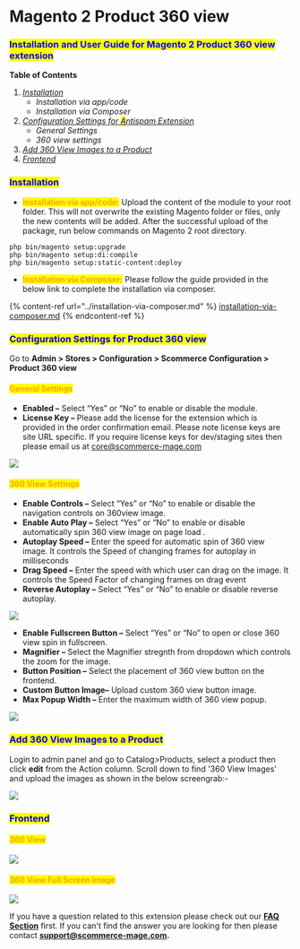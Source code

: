 # Magento 2 Product 360 view



### <mark style="color:blue;">Installation and User Guide for Magento 2 Product 360 view extension</mark>

**Table of Contents**

1. [_Installation_ ](magento-2-product-360-view.md#\_bookmark0)
   * _Installation via app/code_&#x20;
   * _Installation via Composer_
2. [_Configuration Settings for <mark style="color:blue;">A</mark>ntispam Extension_](magento-2-product-360-view.md#\_bookmark3)
   * _General Settings_&#x20;
   * _360 view settings_
3. [_Add 360 View Images to a Product_](magento-2-product-360-view.md#add-360-view-images-to-products)
4. [_Frontend_](magento-2-product-360-view.md#frontend)

### <mark style="color:blue;">Installation</mark> <a href="#_bookmark0" id="_bookmark0"></a>

* <mark style="color:orange;">**Installation via app/code:**</mark> Upload the content of the module to your root folder. This will not overwrite the existing Magento folder or files, only the new contents will be added. After the successful upload of the package, run below commands on Magento 2 root directory.

```
php bin/magento setup:upgrade
php bin/magento setup:di:compile
php bin/magento setup:static-content:deploy
```

* <mark style="color:orange;">**Installation via Composer:**</mark> Please follow the guide provided in the below link to complete the installation via composer.

{% content-ref url="../installation-via-composer.md" %}
[installation-via-composer.md](../installation-via-composer.md)
{% endcontent-ref %}

### <mark style="color:blue;">Configuration Settings for Product 360 view</mark> <a href="#_bookmark3" id="_bookmark3"></a>

Go to **Admin > Stores > Configuration > Scommerce Configuration > Product 360 view**

#### <mark style="color:orange;">General Settings</mark> <a href="#_bookmark4" id="_bookmark4"></a>

* **Enabled –** Select “Yes” or “No” to enable or disable the module.
* **License Key –** Please add the license for the extension which is provided in the order confirmation email. Please note license keys are site URL specific. If you require license keys for dev/staging sites then please email us at [core@scommerce-mage.com](mailto:core@scommerce-mage.com)

![](../../.gitbook/assets/360x\_890x.png)

#### <mark style="color:orange;">360 View Settings</mark> <a href="#_bookmark4" id="_bookmark4"></a>

* **Enable Controls –** Select “Yes” or “No” to enable or disable the navigation controls on 360view image.
* **Enable Auto Play –** Select “Yes” or “No” to enable or disable automatically spin 360 view image on page load .
* **Autoplay Speed –** Enter the speed for automatic spin of 360 view image. It controls the Speed of changing frames for autoplay in milliseconds
* **Drag Speed –** Enter the speed with which user can drag on the image. It controls the Speed Factor of changing frames on drag event
* **Reverse Autoplay –** Select “Yes” or “No” to enable or disable reverse autoplay.

![](../../.gitbook/assets/360\_890x.png)

* **Enable Fullscreen Button –** Select “Yes” or “No” to open or close 360 view spin in fullscreen.
* **Magnifier –** Select the Magnifier stregnth from dropdown which controls the zoom for the image.
* **Button Position –** Select the placement of 360 view button on the frontend.
* **Custom Button Image–** Upload custom 360 view button image.
* **Max Popup Width –** Enter the maximum width of 360 view popup.

![](../../.gitbook/assets/361\_890x.png)

### <mark style="color:blue;">**Add 360 View Images to a Product**</mark>

Login to admin panel and go to Catalog>Products, select a product then click **edit** from the Action column. Scroll down to find '360 View Images' and upload the images as shown in the below screengrab:-

![](../../.gitbook/assets/360view\_890x.png)

### <mark style="color:blue;">**Frontend**</mark>

#### <mark style="color:orange;">360 View</mark>  <a href="#_bookmark4" id="_bookmark4"></a>

![](../../.gitbook/assets/360\_1\_890x.png)

#### <mark style="color:orange;">360 View Full Screen Image</mark> <a href="#_bookmark4" id="_bookmark4"></a>

![](../../.gitbook/assets/360\_2\_890x.png)

If you have a question related to this extension please check out our [**FAQ Section**](https://www.scommerce-mage.com/magento-2-product-360-view.html#customfaq) first. If you can't find the answer you are looking for then please contact [**support@scommerce-mage.com**](mailto:core@scommerce-mage.com)**.**
